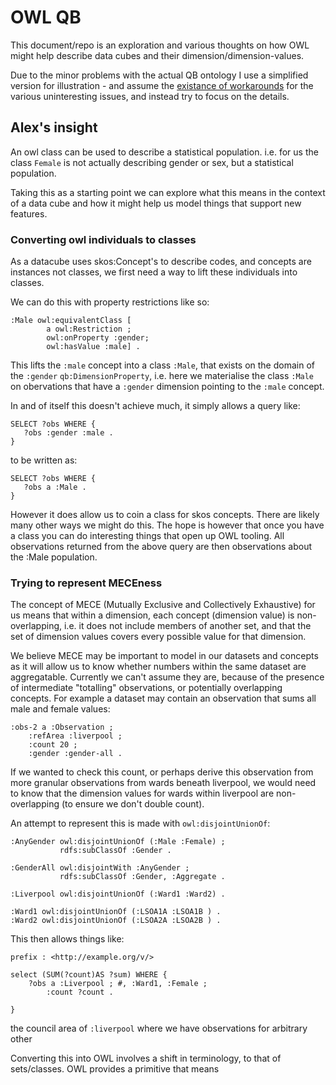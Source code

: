 # OWL QB

This document/repo is an exploration and various thoughts on how OWL
might help describe data cubes and their dimension/dimension-values.

Due to the minor problems with the actual QB ontology I use a
simplified version for illustration - and assume the [existance of
workarounds](https://github.com/GSS-Cogs/cube-ontology/commit/b21b6af8ae2b1135efcaf62a778de61a0448575d)
for the various uninteresting issues, and instead try to focus on the
details.

## Alex's insight

An owl class can be used to describe a statistical population.
i.e. for us the class `Female` is not actually describing gender or
sex, but a statistical population.

Taking this as a starting point we can explore what this means in the
context of a data cube and how it might help us model things that
support new features.

### Converting owl individuals to classes

As a datacube uses skos:Concept's to describe codes, and concepts are
instances not classes, we first need a way to lift these individuals
into classes.

We can do this with property restrictions like so:

```turtle
:Male owl:equivalentClass [
        a owl:Restriction ;
        owl:onProperty :gender;
        owl:hasValue :male] .
```

This lifts the `:male` concept into a class `:Male`, that exists on
the domain of the `:gender` `qb:DimensionProperty`, i.e. here we
materialise the class `:Male` on obervations that have a `:gender`
dimension pointing to the `:male` concept.

In and of itself this doesn't achieve much, it simply allows a query
like:

```sparql
SELECT ?obs WHERE {
   ?obs :gender :male .
}
```

to be written as:

```sparql
SELECT ?obs WHERE {
   ?obs a :Male .
}
```

However it does allow us to coin a class for skos concepts.  There are
likely many other ways we might do this.  The hope is however that
once you have a class you can do interesting things that open up OWL
tooling.  All observations returned from the above query are then
observations about the :Male population.

### Trying to represent MECEness

The concept of MECE (Mutually Exclusive and Collectively Exhaustive)
for us means that within a dimension, each concept (dimension value)
is non-overlapping, i.e. it does not include members of another set,
and that the set of dimension values covers every possible value for
that dimension.

We believe MECE may be important to model in our datasets and concepts
as it will allow us to know whether numbers within the same dataset
are aggregatable.  Currently we can't assume they are, because of the
presence of intermediate "totalling" observations, or potentially
overlapping concepts.  For example a dataset may contain an
observation that sums all male and female values:

```
:obs-2 a :Observation ;
    :refArea :liverpool ;
    :count 20 ;
    :gender :gender-all .
```

If we wanted to check this count, or perhaps derive this observation
from more granular observations from wards beneath liverpool, we would
need to know that the dimension values for wards within liverpool are
non-overlapping (to ensure we don't double count).

An attempt to represent this is made with `owl:disjointUnionOf`:

```turtle
:AnyGender owl:disjointUnionOf (:Male :Female) ;
           rdfs:subClassOf :Gender .

:GenderAll owl:disjointWith :AnyGender ;
           rdfs:subClassOf :Gender, :Aggregate .

:Liverpool owl:disjointUnionOf (:Ward1 :Ward2) .

:Ward1 owl:disjointUnionOf (:LSOA1A :LSOA1B ) .
:Ward2 owl:disjointUnionOf (:LSOA2A :LSOA2B ) .
```

This then allows things like:


```sparql
prefix : <http://example.org/v/>

select (SUM(?count)AS ?sum) WHERE {
    ?obs a :Liverpool ; #, :Ward1, :Female ;
        :count ?count .

}
```

the council area of `:liverpool` where we have
observations for arbitrary other




Converting this into OWL involves a shift in terminology, to that of
sets/classes.  OWL provides a primitive that means
